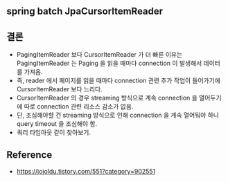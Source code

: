 ## spring batch JpaCursorItemReader

## 결론
- PagingItemReader 보다 CursorItemReader 가 더 빠른 이유는 PagingItemReader 는 Paging 을 읽을 때마다 connection 이 발생해서 데이터를 가져옴.
- 즉, reader 에서 페이지를 읽을 때마다 connection 관련 추가 작업이 들어가기에 CursorItemReader 보다 느리다.
- CursorItemReader 의 경우 streaming 방식으로 계속 connection 을 열어두기에 따로 connection 관련 리소스 감소가 없음.
- 단, 조심해야할 건 streaming 방식으로 인해 connection 을 계속 열어둬야 하니 query timeout 을 조심해야 함.
- 쿼리 타임아웃 같이 찾아보기.

## Reference
- https://jojoldu.tistory.com/551?category=902551